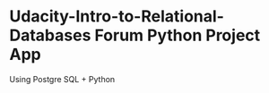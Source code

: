 Udacity-Intro-to-Relational-Databases Forum Python Project App
==============================================================
Using Postgre SQL + Python
